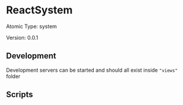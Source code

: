 # ReactSystem

Atomic Type: system

Version: 0.0.1

## Development

Development servers can be started and should all exist inside `"views"` folder

## Scripts
